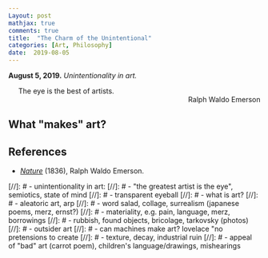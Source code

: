 ```yaml
---
Layout: post
mathjax: true
comments: true
title:  "The Charm of the Unintentional"
categories: [Art, Philosophy]
date:  2019-08-05
---
```


**August 5, 2019.** *Unintentionality in art.*

<span style="padding-left: 20px; display:block">
The eye is the best of artists.
</span>

<div style="text-align: right"> Ralph Waldo Emerson </div>

## What "makes" art?

## References

- [*Nature*](https://archive.vcu.edu/english/engweb/transcendentalism/authors/emerson/nature.html)
  (1836), Ralph Waldo Emerson.

[//]: # - unintentionality in art:
[//]: #   - "the greatest artist is the eye", semiotics, state of mind
[//]: #   - transparent eyeball
[//]: #   - what is art?
[//]: #   - aleatoric art, arp
[//]: #   - word salad, collage, surrealism (japanese poems, merz, ernst?)
[//]: #   - materiality, e.g. pain, language, merz, borrowings
[//]: #   - rubbish, found objects, bricolage, tarkovsky (photos)
[//]: #   - outsider art
[//]: #   - can machines make art? lovelace "no pretensions to create
[//]: #   - texture, decay, industrial ruin
[//]: #   - appeal of "bad" art (carrot poem), children's language/drawings, mishearings

